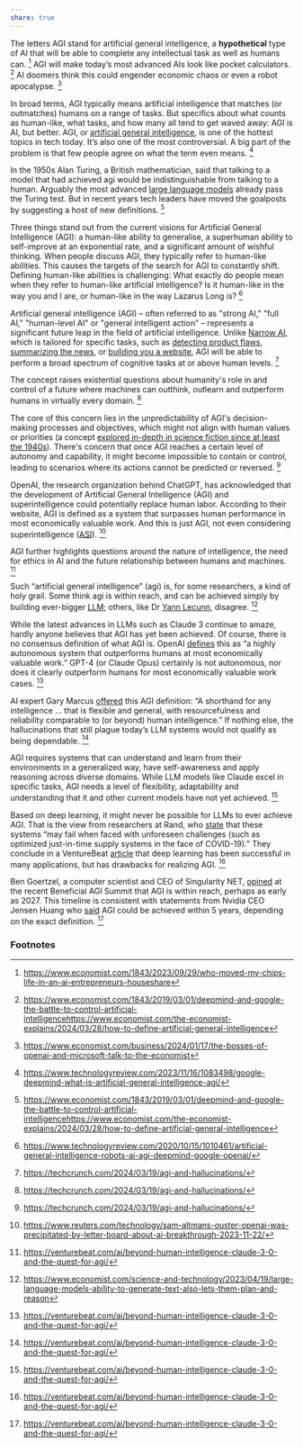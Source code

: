 ```yaml
---
share: true
---
```


The letters AGI stand for artificial general intelligence, a **hypothetical** type of AI that will be able to complete any intellectual task as well as humans can. [^7] AGI will make today’s most advanced AIs look like pocket calculators. [^8] AI doomers think this could engender economic chaos or even a robot apocalypse. [^9]

In broad terms, AGI typically means artificial intelligence that matches (or outmatches) humans on a range of tasks. But specifics about what counts as human-like, what tasks, and how many all tend to get waved away: AGI is AI, but better. AGI, or [artificial general intelligence](https://www.technologyreview.com/2020/10/15/1010461/artificial-general-intelligence-robots-ai-agi-deepmind-google-openai/), is one of the hottest topics in tech today. It’s also one of the most controversial. A big part of the problem is that few people agree on what the term even means. [^3]

In the 1950s Alan Turing, a British mathematician, said that talking to a model that had achieved agi would be indistinguishable from talking to a human. Arguably the most advanced [large language models](https://www.economist.com/interactive/science-and-technology/2023/04/22/large-creative-ai-models-will-transform-how-we-live-and-work) already pass the Turing test. But in recent years tech leaders have moved the goalposts by suggesting a host of new definitions. [^8]

Three things stand out from the current visions for Artificial General Intelligence (AGI): a human-like ability to generalise, a superhuman ability to self-improve at an exponential rate, and a significant amount of wishful thinking. When people discuss AGI, they typically refer to human-like abilities. This causes the targets of the search for AGI to constantly shift. Defining human-like abilities is challenging: What exactly do people mean when they refer to human-like artificial intelligence? Is it human-like in the way you and I are, or human-like in the way Lazarus Long is? [^5] 

Artificial general intelligence (AGI) – often referred to as "strong AI," "full AI," "human-level AI" or "general intelligent action" – represents a significant future leap in the field of artificial intelligence. Unlike [Narrow AI](../Narrow%20AI.md), which is tailored for specific tasks, such as [detecting product flaws](https://techcrunch.com/2024/03/12/axion-rays-ai-attempts-to-detect-product-flaws-to-prevent-recalls/), [summarizing the news](https://techcrunch.com/2024/02/29/former-twitter-engineers-are-building-particle-an-ai-powered-news-reader/), or [building you a website](https://techcrunch.com/2024/02/22/10web-armenia/), AGI will be able to perform a broad spectrum of cognitive tasks at or above human levels. [^1]

The concept raises existential questions about humanity's role in and control of a future where machines can outthink, outlearn and outperform humans in virtually every domain. [^1]

The core of this concern lies in the unpredictability of AGI's decision-making processes and objectives, which might not align with human values or priorities (a concept [explored in-depth in science fiction since at least the 1940s](https://en.wikipedia.org/wiki/Three_Laws_of_Robotics)). There's concern that once AGI reaches a certain level of autonomy and capability, it might become impossible to contain or control, leading to scenarios where its actions cannot be predicted or reversed. [^1]

OpenAI, the research organization behind ChatGPT, has acknowledged that the development of Artificial General Intelligence (AGI) and superintelligence could potentially replace human labor. According to their website, AGI is defined as a system that surpasses human performance in most economically valuable work. And this is just AGI, not even considering superintelligence ([ASI](../ASI%20(Artificial%20Superintelligence).md)). [^2]

AGI further highlights questions around the nature of intelligence, the need for ethics in AI and the future relationship between humans and machines. [^6]

Such “artificial general intelligence” (agi) is, for some researchers, a kind of holy grail. Some think agi is within reach, and can be achieved simply by building ever-bigger [LLM](../LLM.md); others, like Dr [Yann Lecunn](../Yann%20Lecunn.md), disagree. [^10]

While the latest advances in LLMs such as Claude 3 continue to amaze, hardly anyone believes that AGI has yet been achieved. Of course, there is no consensus definition of what AGI is. OpenAI [defines](https://openai.com/our-structure) this as “a highly autonomous system that outperforms humans at most economically valuable work.” GPT-4 (or Claude Opus) certainly is not autonomous, nor does it clearly outperform humans for most economically valuable work cases. [^6]

AI expert Gary Marcus [offered](https://garymarcus.substack.com/p/dear-elon-musk-here-are-five-things) this AGI definition: “A shorthand for any intelligence … that is flexible and general, with resourcefulness and reliability comparable to (or beyond) human intelligence.” If nothing else, the hallucinations that still plague today’s LLM systems would not qualify as being dependable. [^6]

AGI requires systems that can understand and learn from their environments in a generalized way, have self-awareness and apply reasoning across diverse domains. While LLM models like Claude excel in specific tasks, AGI needs a level of flexibility, adaptability and understanding that it and other current models have not yet achieved. [^6]

Based on deep learning, it might never be possible for LLMs to ever achieve AGI. That is the view from researchers at Rand, who [state](https://www.rand.org/pubs/commentary/2024/02/why-artificial-general-intelligence-lies-beyond-deep.html) that these systems “may fail when faced with unforeseen challenges (such as optimized just-in-time supply systems in the face of COVID-19).” They conclude in a VentureBeat [article](https://venturebeat.com/ai/why-artificial-general-intelligence-lies-beyond-deep-learning/) that deep learning has been successful in many applications, but has drawbacks for realizing AGI. [^6]

Ben Goertzel, a computer scientist and CEO of Singularity NET, [opined](https://www.livescience.com/technology/artificial-intelligence/ai-agi-singularity-in-2027-artificial-super-intelligence-sooner-than-we-think-ben-goertzel) at the recent Beneficial AGI Summit that AGI is within reach, perhaps as early as 2027. This timeline is consistent with statements from Nvidia CEO Jensen Huang who [said](https://www.thestreet.com/technology/nvidia-ceo-jensen-huang-artificial-general-intelligence) AGI could be achieved within 5 years, depending on the exact definition. [^6]

### Footnotes

[^1]: https://techcrunch.com/2024/03/19/agi-and-hallucinations/
[^2]: https://www.reuters.com/technology/sam-altmans-ouster-openai-was-precipitated-by-letter-board-about-ai-breakthrough-2023-11-22/
[^3]: https://www.technologyreview.com/2023/11/16/1083498/google-deepmind-what-is-artificial-general-intelligence-agi/
[^5]: https://www.technologyreview.com/2020/10/15/1010461/artificial-general-intelligence-robots-ai-agi-deepmind-google-openai/
[^6]: https://venturebeat.com/ai/beyond-human-intelligence-claude-3-0-and-the-quest-for-agi/
[^7]: https://www.economist.com/1843/2023/09/29/who-moved-my-chips-life-in-an-ai-entrepreneurs-houseshare
[^8]: https://www.economist.com/1843/2019/03/01/deepmind-and-google-the-battle-to-control-artificial-intelligencehttps://www.economist.com/the-economist-explains/2024/03/28/how-to-define-artificial-general-intelligence
[^9]: https://www.economist.com/business/2024/01/17/the-bosses-of-openai-and-microsoft-talk-to-the-economist
[^10]: https://www.economist.com/science-and-technology/2023/04/19/large-language-models-ability-to-generate-text-also-lets-them-plan-and-reason